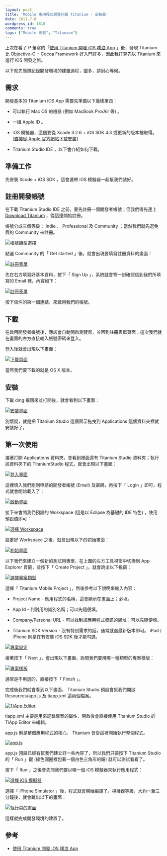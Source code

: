 ```yaml
---
layout: post
title: 'Mobile 應用程式開發利器 Titanium - 安裝篇'
date: 2011-7-8
wordpress_id: 1818
comments: true
tags: ["Mobile 開發", "Titanium"]
---
```


上次在看了 P 董寫的「[使用 Titanium 開發 iOS 噗浪 App](http://deep.tw/others/ios/titanium-plurk-app.html) 」後，發現 Titanium 比 Objective-C + Cocoa Framework 好入門許多，因此我打算先以 Titanium 來進行 iOS 開發之旅。

以下就先簡單記錄開發環境的建置過程，圖多，請耐心等候。

<!--more-->

## 需求

開發基本的 Titanium iOS App 需要先準備以下幾樣東西：

  * 可以執行 Mac OS 的機器 (例如 MacBook Pro/Air 等) 。
  
  * 一組 Apple ID 。
  
  * iOS 模擬器，這個要從 Xcode 3.2.6 + iOS SDK 4.3 或更新的版本裡取得。 [[直接從 Apple 官方網站下載安裝](https://developer.apple.com/devcenter/download.action?path=/Developer_Tools/xcode_3.2.6_and_ios_sdk_4.3__final/xcode_3.2.6_and_ios_sdk_4.3.dmg)]
  
  * Titanium Studio IDE ，以下會介紹如何下載。
  


## 準備工作

先安裝 Xcode + iOS SDK ，這會連帶 iOS 模擬器一起幫我們裝好。

## 註冊開發帳號

在下載 Titanium Studio IDE 之前，要先註冊一個開發者帳號；但我們得先連上 [Download Titanium](http://www.appcelerator.com/products/download/) ，從這邊開始註冊。

帳號分成三個等級： Indie 、 Professional 及 Community ；當然我們就先選免費的 Community 來註冊。

[![帳號類型選擇](/resources/titanium/001.png)](/resources/titanium/001.png)

點選 Community 的「 Get started 」後，就會出現要填寫註冊資料的畫面：

[![註冊表單](/resources/titanium/002.png)](/resources/titanium/002.png)

先在右方填寫好基本資料，按下「 Sign Up 」，系統就會寄一封確認信到我們所填寫的 Email 裡，內容如下：

[![註冊表單](/resources/titanium/003.png)](/resources/titanium/003.png)

按下信件的第一個連結，來啟用我們的帳號。

## 下載

在啟用開發者帳號後，應該會自動開啟瀏覽器，並回到註冊表單頁面；這次我們就在畫面的左方直接輸入帳號密碼來登入。

登入後就會出現以下畫面：

[![下載頁面](/resources/titanium/004.png)](/resources/titanium/004.png)

當然我們要下載的就是 OS X 版本。

## 安裝

下載 dmg 檔回來並打開後，就會看到以下畫面：

[![安裝畫面](/resources/titanium/005.png)](/resources/titanium/005.png)

別懷疑，就是把 Titanium Studio 這個圖示拖曳到 Applications 這個資料夾裡就安裝好了。

## 第一次使用

接著打開 Applications 資料夾，會看到裡面還有 Titanium Studio 資料夾；執行該資料夾下的 TitaniumStudio 程式，就會出現以下畫面：

[![登入畫面](/resources/titanium/006.png)](/resources/titanium/006.png)

這裡填入我們剛剛申請的開發者帳號 (Email) 及密碼，再按下「 Login 」即可，程式就會開始載入了：

[![啟動畫面](/resources/titanium/007.png)](/resources/titanium/007.png)

接下來會問我們預設的 Workspace (這是以 Eclipse 為基礎的 IDE 特色) ，使用預設值即可：

[![選擇 Workspace](/resources/titanium/008.png)](/resources/titanium/008.png)

設定好 Workspace 之後，就會出現以下的初始畫面：

[![初始畫面](/resources/titanium/009.png)](/resources/titanium/009.png)

以下我們來建立一個新的測試用專案，在上圖的左方工具視窗中切換到 App Explorer 頁籤，並按下「 Create Project 」，就會跳出以下視窗：

[![選擇專案類型](/resources/titanium/010.png)](/resources/titanium/010.png)

選擇「 Titanium Mobile Project 」，然後參考以下說明來輸入內容：

  * Project Name - 應用程式的名稱，這會顯示在畫面上；必填。
  
  * App Id - 判別用的識別名稱；可以先隨便填。
  
  * Company/Personal URL - 可以找到該應用程式資訊的網址；可以先隨便填。
  
  * Titanium SDK Version - 沒有特別需求的話，通常就選最新版本即可。 iPad / iPhone 則是在有安裝 iOS SDK 後才能勾選。
  


[![專案設定](/resources/titanium/011.png)](/resources/titanium/011.png)

接著按下「 Next 」，會出現以下畫面，詢問我們要用哪一種類型的專案樣版：

[![專案樣板](/resources/titanium/012.png)](/resources/titanium/012.png)

通常是不用選的，直接按下「 Finish 」。

完成後我們就會看到以下畫面， Titanium Studio 預設會幫我們開啟 Resources/app.js 及 tiapp.xml 這兩個檔案。

[![TiApp Editor](/resources/titanium/013.png)](/resources/titanium/013.png)

tiapp.xml 主要是用來記錄專案的屬性，開啟後會直接使用 Titanium Studio 的 TiApp Editor 來編輯。

app.js 則是整個應用程式的核心， Titanium 會從這裡開始執行整個程式。

[![app.js](/resources/titanium/014.png)](/resources/titanium/014.png)

app.js 預設已經有幫我們建立好一些內容了，所以我們只要按下 Titanium Studio 的「 Run 」鍵 (綠色圓圈裡包著一個白色三角形的鈕) 就可以測試看看了。

按下「 Run 」之後會先問我們要以哪一個 iOS 模擬器來執行應用程式：

[![選擇 iOS 模擬器](/resources/titanium/015.png)](/resources/titanium/015.png)

選擇「 iPhone Simulator 」後，程式就會開始編譯了。視機器等級，大約一至三分鐘後，就會跳出以下的畫面：

[![執行中的畫面](/resources/titanium/016.png)](/resources/titanium/016.png)

這樣就完成開發環境的建置了。

## 參考

  * [使用 Titanium 開發 iOS 噗浪 App](http://deep.tw/others/ios/titanium-plurk-app.html)

